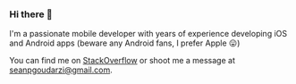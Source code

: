 ### Hi there 👋

I'm a passionate mobile developer with years of experience developing iOS and Android apps (beware any Android fans, I prefer Apple 😛)

You can find me on [StackOverflow](https://stackoverflow.com/users/7108375/sean-goudarzi) or shoot me a message at [seanpgoudarzi@gmail.com](mailto:seanpgoudarzi@gmail.com).

<!--
**seanthegoudarzi/seanthegoudarzi** is a ✨ _special_ ✨ repository because its `README.md` (this file) appears on your GitHub profile.

Here are some ideas to get you started:

- 🔭 I’m currently working on ...
- 🌱 I’m currently learning ...
- 👯 I’m looking to collaborate on ...
- 🤔 I’m looking for help with ...
- 💬 Ask me about ...
- 📫 How to reach me: ...
- 😄 Pronouns: ...
- ⚡ Fun fact: ...
-->
